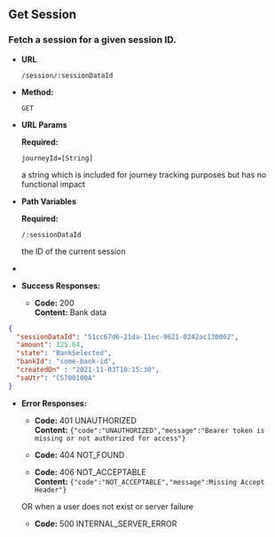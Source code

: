 Get Session
----

### Fetch a session for a given session ID.

* **URL**

  `/session/:sessionDataId`

* **Method:**

  `GET`

* **URL Params**

  **Required:**

  `journeyId=[String]`

  a string which is included for journey tracking purposes but has no functional impact

* **Path Variables**

  **Required:**

  `/:sessionDataId`

  the ID of the current session
*
* **Success Responses:**

    * **Code:** 200 <br />
      **Content:** Bank data

```json
{
  "sessionDataId": "51cc67d6-21da-11ec-9621-0242ac130002",
  "amount": 125.64,
  "state": "BankSelected",
  "bankId": "some-bank-id",
  "createdOn" : "2021-11-03T10:15:30",
  "saUtr": "CS700100A"
}
```

* **Error Responses:**

    * **Code:** 401 UNAUTHORIZED <br/>
      **Content:** `{"code":"UNAUTHORIZED","message":"Bearer token is missing or not authorized for access"}`

    * **Code:** 404 NOT_FOUND <br/>

    * **Code:** 406 NOT_ACCEPTABLE <br/>
      **Content:** `{"code":"NOT_ACCEPTABLE","message":Missing Accept Header"}`

  OR when a user does not exist or server failure

    * **Code:** 500 INTERNAL_SERVER_ERROR <br/>




